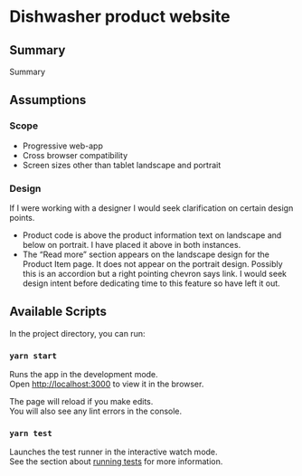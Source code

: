 # Dishwasher product website

## Summary

Summary

## Assumptions

### Scope

- Progressive web-app
- Cross browser compatibility
- Screen sizes other than tablet landscape and portrait

### Design

If I were working with a designer I would seek clarification on certain design points.

- Product code is above the product information text on landscape and below on portrait. I have placed it above in both
  instances.
- The “Read more” section appears on the landscape design for the Product Item page. It does not appear on the portrait
  design. Possibly this is an accordion but a right pointing chevron says link. I would seek design intent before
  dedicating time to this feature so have left it out.

## Available Scripts

In the project directory, you can run:

### `yarn start`

Runs the app in the development mode.\
Open [http://localhost:3000](http://localhost:3000) to view it in the browser.

The page will reload if you make edits.\
You will also see any lint errors in the console.

### `yarn test`

Launches the test runner in the interactive watch mode.\
See the section about [running tests](https://facebook.github.io/create-react-app/docs/running-tests) for more information.

